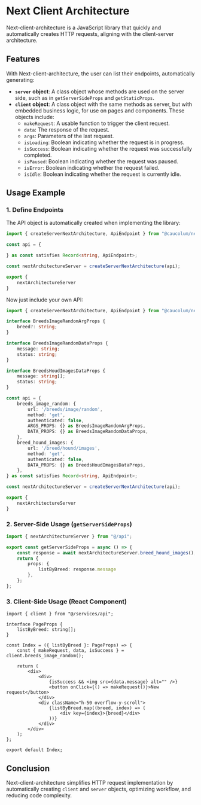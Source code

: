 # Next Client Architecture

Next-client-architecture is a JavaScript library that quickly and automatically creates HTTP requests, aligning with the client-server architecture.

## Features

With Next-client-architecture, the user can list their endpoints, automatically generating:

- **`server` object**: A class object whose methods are used on the server side, such as in `getServerSideProps` and `getStaticProps`.
- **`client` object**: A class object with the same methods as server, but with embedded business logic, for use on pages and components. These objects include:
  - `makeRequest`: A usable function to trigger the client request.
  - `data`: The response of the request.
  - `args`: Parameters of the last request.
  - `isLoading`: Boolean indicating whether the request is in progress.
  - `isSuccess`: Boolean indicating whether the request was successfully completed.
  - `isPaused`: Boolean indicating whether the request was paused.
  - `isError`: Boolean indicating whether the request failed.
  - `isIdle`: Boolean indicating whether the request is currently idle.

## Usage Example

### 1. Define Endpoints

The API object is automatically created when implementing the library:

```ts
import { createServerNextArchitecture, ApiEndpoint } from "@caucolum/next-client-architecture";

const api = {

} as const satisfies Record<string, ApiEndpoint>;

const nextArchitectureServer = createServerNextArchitecture(api);

export {
    nextArchitectureServer
}
```
Now just include your own API:

```ts
import { createServerNextArchitecture, ApiEndpoint } from "@caucolum/next-client-architecture";

interface BreedsImageRandomArgProps {
    breed?: string;
}

interface BreedsImageRandomDataProps {
    message: string;
    status: string;
}

interface BreedsHoudImagesDataProps {
    message: string[];
    status: string;
}

const api = {
    breeds_image_random: {
        url: '/breeds/image/random',
        method: 'get',
        authenticated: false,
        ARGS_PROPS: {} as BreedsImageRandomArgProps,
        DATA_PROPS: {} as BreedsImageRandomDataProps,
    },
    breed_hound_images: {
        url: '/breed/hound/images',
        method: 'get',
        authenticated: false,
        DATA_PROPS: {} as BreedsHoudImagesDataProps,
    },
} as const satisfies Record<string, ApiEndpoint>;

const nextArchitectureServer = createServerNextArchitecture(api);

export {
    nextArchitectureServer
}
```

### 2. Server-Side Usage (`getServerSideProps`)

```ts
import { nextArchitectureServer } from "@/api";

export const getServerSideProps = async () => {
    const response = await nextArchitectureServer.breed_hound_images();
    return {
        props: {
            listByBreed: response.message
        },
    };
};
```

### 3. Client-Side Usage (React Component)

```tsx
import { client } from "@/services/api";

interface PageProps {
    listByBreed: string[];
}

const Index = ({ listByBreed }: PageProps) => {
    const { makeRequest, data, isSuccess } = client.breeds_image_random();

    return (
        <div>
            <div>
                {isSuccess && <img src={data.message} alt="" />}
                <button onClick={() => makeRequest()}>New request</button>
            </div>
            <div className="h-50 overflow-y-scroll">
                {listByBreed.map((breed, index) => (
                    <div key={index}>{breed}</div>
                ))}
            </div>
        </div>
    );
};

export default Index;
```

## Conclusion

Next-client-architecture simplifies HTTP request implementation by automatically creating `client` and `server` objects, optimizing workflow, and reducing code complexity.
